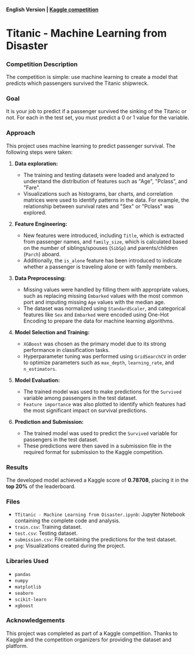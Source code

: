 #### English Version | [Kaggle competition](https://www.kaggle.com/competitions/titanic)

# Titanic - Machine Learning from Disaster

### Competition Description

The competition is simple: use machine learning to create a model that predicts which passengers survived the Titanic shipwreck.

### Goal

It is your job to predict if a passenger survived the sinking of the Titanic or not. For each in the test set, you must predict a 0 or 1 value for the variable.

### Approach

This project uses machine learning to predict passenger survival. The following steps were taken:

1. **Data exploration:**
   - The training and testing datasets were loaded and analyzed to understand the distribution of features such as "Age", "Pclass", and "Fare".
   - Visualizations such as histograms, bar charts, and correlation matrices were used to identify patterns in the data. For example, the relationship between survival rates and "Sex" or "Pclass" was explored.

2. **Feature Engineering:**
   - New features were introduced, including `Title`, which is extracted from passenger names, and `family_size`, which is calculated based on the number of siblings/spouses (`SibSp`) and parents/children (`Parch`) aboard.
   - Additionally, the `is_alone` feature has been introduced to indicate whether a passenger is traveling alone or with family members.

3. **Data Preprocessing:**
   - Missing values were handled by filling them with appropriate values, such as replacing missing `Embarked` values with the most common port and imputing missing `Age` values with the median age.
   - The dataset was normalized using `StandardScaler`, and categorical features like `Sex` and `Embarked` were encoded using One-Hot Encoding to prepare the data for machine learning algorithms.

4. **Model Selection and Training:**
   - `XGBoost` was chosen as the primary model due to its strong performance in classification tasks. 
   - Hyperparameter tuning was performed using `GridSearchCV` in order to optimize parameters such as `max_depth`, `learning_rate`, and `n_estimators`.

5. **Model Evaluation:**
   - The trained model was used to make predictions for the `Survived` variable among passengers in the test dataset. 
   - `Feature importance` was also plotted to identify which features had the most significant impact on survival predictions.

6. **Prediction and Submission:**
   - The trained model was used to predict the `Survived` variable for passengers in the test dataset.
   - These predictions were then saved in a submission file in the required format for submission to the Kaggle competition.
     
### Results

The developed model achieved a Kaggle score of **0.78708**, placing it in the **top 20%** of the leaderboard.

### Files

- `TTitanic - Machine Learning from Disaster.ipynb`: Jupyter Notebook containing the complete code and analysis.
- `train.csv`: Training dataset.
- `test.csv`: Testing dataset.
- `submission.csv`: File containing the predictions for the test dataset.
- `png`: Visualizations created during the project.

### Libraries Used

- `pandas`
- `numpy`
- `matplotlib`
- `seaborn`
- `scikit-learn`
- `xgboost`

### Acknowledgements

This project was completed as part of a Kaggle competition. Thanks to Kaggle and the competition organizers for providing the dataset and platform.
